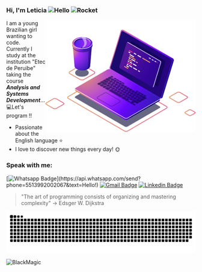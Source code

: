 ### Hi, I'm Leticia <img src="https://user-images.githubusercontent.com/1303154/88677602-1635ba80-d120-11ea-84d8-d263ba5fc3c0.gif" width="28px" alt="Hello">  <img src="https://media2.giphy.com/media/14u2xf1flRHgacyWu6/giphy.gif" width="10px" alt="Rocket">

<img src="https://github.com/devLeSilverio/devLeSilverio/blob/master/computer-illustration.png" min-width="400px" max-width="400px" width="400px" align="right" alt="Computador">

 I am a young Brazilian girl wanting to code. <br>
 Currently I study at the institution "Etec de Peruibe" taking the course ***Analysis and Systems Development***... <br>
 💻Let's program !!

* Passionate about the English language ⭐ 
* I love to discover new things every day! 🌞 
 

### Speak with me:

[![Whatsapp Badge](https://img.shields.io/badge/-Whatsapp-4CA143?style=flat-square&labelColor=4CA143&logo=whatsapp&logoColor=white&link=https://api.whatsapp.com/send?phone=5513992002067&text=Hello!)](https://api.whatsapp.com/send?phone=5513992002067&text=Hello!)
[![Gmail Badge](https://img.shields.io/badge/-Gmail-c14438?style=flat-square&logo=Gmail&logoColor=white&link=mailto:lele.silverio@hotmail.com)](mailto:lele.silverio@hotmail.com)
[![Linkedin Badge](https://img.shields.io/badge/-LinkedIn-blue?style=flat-square&logo=Linkedin&logoColor=white&link=https://www.linkedin.com/in/leticia-silverio-72634a1b8/)](https://www.linkedin.com/in/leticia-silverio-72634a1b8)



> "The art of programming consists of organizing and mastering complexity" -> Edsger W. Dijkstra

<img src="https://github.com/wellingtoncarneirobarbosa/wellingtoncarneirobarbosa/raw/output/github-contribution-grid-snake.svg" alt="Snake Animation" style="max-width:100%;"> 

![BlackMagic](https://forthebadge.com/images/badges/powered-by-black-magic.svg)
